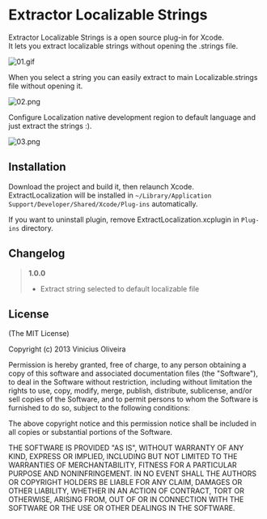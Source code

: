 # Extractor Localizable Strings
Extractor Localizable Strings is a open source plug-in for Xcode.  
It lets you extract localizable strings without opening the .strings file.

![01.gif](https://raw.githubusercontent.com/viniciusmo/extract-localizable-string-plugin-xcode/master/Resources/01.gif)

When you select a string you can easily extract to main Localizable.strings file without opening it.

![02.png](https://raw.githubusercontent.com/viniciusmo/extract-localizable-string-plugin-xcode/master/Resources/02.png)

Configure Localization native development region to default language and just extract the strings :).

![03.png](https://raw.githubusercontent.com/viniciusmo/extract-localizable-string-plugin-xcode/master/Resources/03.png)

## Installation
Download the project and build it, then relaunch Xcode.  
ExtractLocalization will be installed in `~/Library/Application Support/Developer/Shared/Xcode/Plug-ins` automatically.

If you want to uninstall plugin, remove ExtractLocalization.xcplugin in `Plug-ins` directory.

## Changelog
> **1.0.0**
> 
> - Extract string selected to default localizable file

## License

(The MIT License)

Copyright (c) 2013 Vinicius Oliveira

Permission is hereby granted, free of charge, to any person obtaining a copy of this software and associated documentation files (the "Software"), to deal in the Software without restriction, including without limitation the rights to use, copy, modify, merge, publish, distribute, sublicense, and/or sell copies of the Software, and to permit persons to whom the Software is furnished to do so, subject to the following conditions:

The above copyright notice and this permission notice shall be included in all copies or substantial portions of the Software.

THE SOFTWARE IS PROVIDED "AS IS", WITHOUT WARRANTY OF ANY KIND, EXPRESS OR IMPLIED, INCLUDING BUT NOT LIMITED TO THE WARRANTIES OF MERCHANTABILITY, FITNESS FOR A PARTICULAR PURPOSE AND NONINFRINGEMENT. IN NO EVENT SHALL THE AUTHORS OR COPYRIGHT HOLDERS BE LIABLE FOR ANY CLAIM, DAMAGES OR OTHER LIABILITY, WHETHER IN AN ACTION OF CONTRACT, TORT OR OTHERWISE, ARISING FROM, OUT OF OR IN CONNECTION WITH THE SOFTWARE OR THE USE OR OTHER DEALINGS IN THE SOFTWARE.




